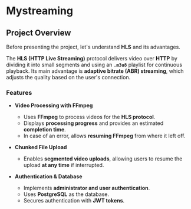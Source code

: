 # Mystreaming

## Project Overview  
Before presenting the project, let's understand **HLS** and its advantages.  

The **HLS (HTTP Live Streaming)** protocol delivers video over **HTTP** by dividing it into small segments and using an **`.m3u8`** playlist for continuous playback. Its main advantage is **adaptive bitrate (ABR) streaming**, which adjusts the quality based on the user's connection.  

### Features  

- **Video Processing with FFmpeg**  
  - Uses **FFmpeg** to process videos for the **HLS protocol**.  
  - Displays **processing progress** and provides an estimated **completion time**.  
  - In case of an error, allows **resuming FFmpeg** from where it left off.  

- **Chunked File Upload**  
  - Enables **segmented video uploads**, allowing users to resume the upload **at any time** if interrupted.  

- **Authentication & Database**  
  - Implements **administrator and user authentication**.  
  - Uses **PostgreSQL** as the database.  
  - Secures authentication with **JWT tokens**.  
